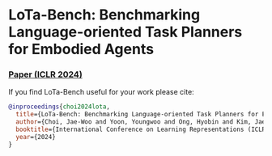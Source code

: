# LoTa-Bench: Benchmarking Language-oriented Task Planners for Embodied Agents

### [Paper (ICLR 2024)](https://openreview.net/forum?id=ADSxCpCu9s)

If you find LoTa-Bench useful for your work please cite:
```bibtex
@inproceedings{choi2024lota,
  title={LoTa-Bench: Benchmarking Language-oriented Task Planners for Embodied Agents},
  author={Choi, Jae-Woo and Yoon, Youngwoo and Ong, Hyobin and Kim, Jaehong and Jang, Minsu},
  booktitle={International Conference on Learning Representations (ICLR)},
  year={2024}
}
```

